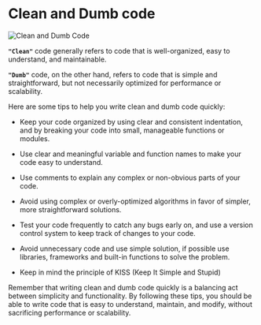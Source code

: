 # Clean and Dumb code

![Clean and Dumb Code](https://i0.wp.com/blog.knoldus.com/wp-content/uploads/2020/09/CleanCode.jpg?w=800&ssl=1)

**```"Clean"```** code generally refers to code that is well-organized, easy to understand, and maintainable. 

**```"Dumb"```** code, on the other hand, refers to code that is simple and straightforward, but not necessarily optimized for performance or scalability.

Here are some tips to help you write clean and dumb code quickly:

- Keep your code organized by using clear and consistent indentation, and by breaking your code into small, manageable functions or modules.

- Use clear and meaningful variable and function names to make your code easy to understand.

- Use comments to explain any complex or non-obvious parts of your code.

- Avoid using complex or overly-optimized algorithms in favor of simpler, more straightforward solutions.

- Test your code frequently to catch any bugs early on, and use a version control system to keep track of changes to your code.

- Avoid unnecessary code and use simple solution, if possible use libraries, frameworks and built-in functions to solve the problem.

- Keep in mind the principle of KISS (Keep It Simple and Stupid)

Remember that writing clean and dumb code quickly is a balancing act between simplicity and functionality. By following these tips, you should be able to write code that is easy to understand, maintain, and modify, without sacrificing performance or scalability.
